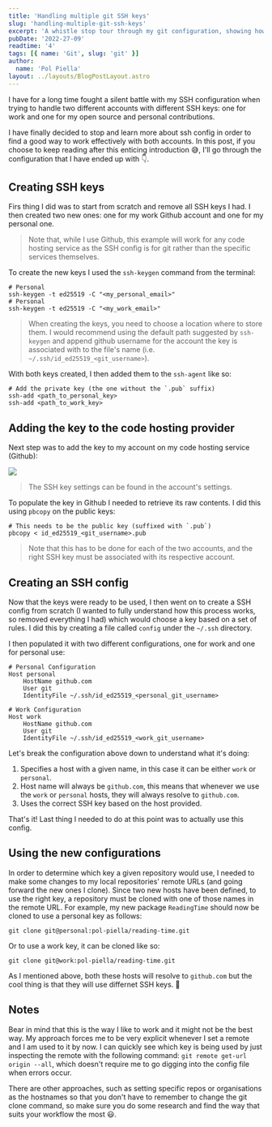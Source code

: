 ```yaml
---
title: 'Handling multiple git SSH keys'
slug: 'handling-multiple-git-ssh-keys'
excerpt: 'A whistle stop tour through my git configuration, showing how to effectively deal with two different github accounts.'
pubDate: '2022-27-09'
readtime: '4'
tags: [{ name: 'Git', slug: 'git' }]
author:
  name: 'Pol Piella'
layout: ../layouts/BlogPostLayout.astro
---
```


I have for a long time fought a silent battle with my SSH configuration when trying to handle two different accounts with different SSH keys: one for work and one for my open source and personal contributions.

I have finally decided to stop and learn more about ssh config in order to find a good way to work effectively with both accounts. In this post, if you choose to keep reading after this enticing introduction 😅, I'll go through the configuration that I have ended up with 👇.

## Creating SSH keys

Firs thing I did was to start from scratch and remove all SSH keys I had. I then created two new ones: one for my work Github account and one for my personal one.

> Note that, while I use Github, this example will work for any code hosting service as the SSH config is for git rather than the specific services themselves.

To create the new keys I used the `ssh-keygen` command from the terminal:

```bash:Terminal
# Personal
ssh-keygen -t ed25519 -C "<my_personal_email>"
# Personal
ssh-keygen -t ed25519 -C "<my_work_email>"
```

> When creating the keys, you need to choose a location where to store them. I would recommend using the default path suggested by `ssh-keygen` and append github username for the account the key is associated with to the file's name (i.e. `~/.ssh/id_ed25519_<git_username>`).

With both keys created, I then added them to the `ssh-agent` like so:

```bash:Terminal
# Add the private key (the one without the `.pub` suffix)
ssh-add <path_to_personal_key>
ssh-add <path_to_work_key>
```

## Adding the key to the code hosting provider

Next step was to add the key to my account on my code hosting service (Github):

![](/assets/posts/new-ssh-key.png)

> The SSH key settings can be found in the account's settings.

To populate the key in Github I needed to retrieve its raw contents. I did this using `pbcopy` on the public keys:

```bash:Terminal
# This needs to be the public key (suffixed with `.pub`)
pbcopy < id_ed25519_<git_username>.pub
```

> Note that this has to be done for each of the two accounts, and the right SSH key must be associated with its respective account.

## Creating an SSH config

Now that the keys were ready to be used, I then went on to create a SSH config from scratch (I wanted to fully understand how this process works, so removed everything I had) which would choose a key based on a set of rules. I did this by creating a file called `config` under the `~/.ssh` directory.

I then populated it with two different configurations, one for work and one for personal use:

```yml:config
# Personal Configuration
Host personal
	HostName github.com
	User git
	IdentityFile ~/.ssh/id_ed25519_<personal_git_username>

# Work Configuration
Host work
	HostName github.com
	User git
	IdentityFile ~/.ssh/id_ed25519_<work_git_username>
```

Let's break the configuration above down to understand what it's doing:

1. Specifies a host with a given name, in this case it can be either `work` or `personal`.
2. Host name will always be `github.com`, this means that whenever we use the `work` or `personal` hosts, they will always resolve to `github.com`.
3. Uses the correct SSH key based on the host provided.

That's it! Last thing I needed to do at this point was to actually use this config.

## Using the new configurations

In order to determine which key a given repository would use, I needed to make some changes to my local repositories' remote URLs (and going forward the new ones I clone). Since two new hosts have been defined, to use the right key, a repository must be cloned with one of those names in the remote URL. For example, my new package `ReadingTime` should now be cloned to use a personal key as follows:

```bash:Terminal
git clone git@personal:pol-piella/reading-time.git
```

Or to use a work key, it can be cloned like so:

```bash:Terminal
git clone git@work:pol-piella/reading-time.git
```

As I mentioned above, both these hosts will resolve to `github.com` but the cool thing is that they will use differnet SSH keys. 🎉

## Notes

Bear in mind that this is the way I like to work and it might not be the best way. My approach forces me to be very explicit whenever I set a remote and I am used to it by now. I can quickly see which key is being used by just inspecting the remote with the following command: `git remote get-url origin --all`, which doesn't require me to go digging into the config file when errors occur.

There are other approaches, such as setting specific repos or organisations as the hostnames so that you don't have to remember to change the git clone command, so make sure you do some research and find the way that suits your workflow the most 😃.
